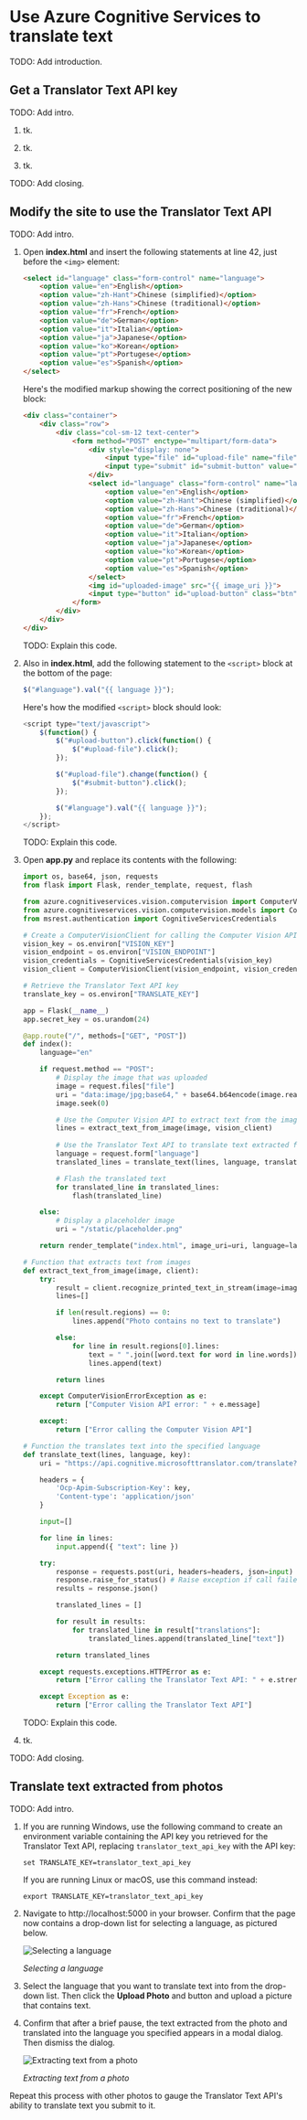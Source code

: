 # Use Azure Cognitive Services to translate text

TODO: Add introduction.

## Get a Translator Text API key

TODO: Add intro.

1. tk.

1. tk.

1. tk.

TODO: Add closing.

## Modify the site to use the Translator Text API

TODO: Add intro.

1. Open **index.html** and insert the following statements at line 42, just before the `<img>` element:

	```html
	<select id="language" class="form-control" name="language">
	    <option value="en">English</option>
	    <option value="zh-Hant">Chinese (simplified)</option>
	    <option value="zh-Hans">Chinese (traditional)</option> 
	    <option value="fr">French</option>
	    <option value="de">German</option>
	    <option value="it">Italian</option>
	    <option value="ja">Japanese</option>
	    <option value="ko">Korean</option>
	    <option value="pt">Portugese</option>
	    <option value="es">Spanish</option>
	</select>
	```

	Here's the modified markup showing the correct positioning of the new block:

	```html
	<div class="container">
	    <div class="row">
	        <div class="col-sm-12 text-center">
	            <form method="POST" enctype="multipart/form-data">
	                <div style="display: none">
	                    <input type="file" id="upload-file" name="file" accept=".jpg,.jpeg,.png,.gif">
	                    <input type="submit" id="submit-button" value="Upload">
	                </div>
	                <select id="language" class="form-control" name="language">
	                    <option value="en">English</option>
	                    <option value="zh-Hant">Chinese (simplified)</option>
	                    <option value="zh-Hans">Chinese (traditional)</option> 
	                    <option value="fr">French</option>
	                    <option value="de">German</option>
	                    <option value="it">Italian</option>
	                    <option value="ja">Japanese</option>
	                    <option value="ko">Korean</option>
	                    <option value="pt">Portugese</option>
	                    <option value="es">Spanish</option>
	                </select>
	                <img id="uploaded-image" src="{{ image_uri }}">
	                <input type="button" id="upload-button" class="btn" value="Upload Photo">
	            </form>
	        </div>
	    </div>
	</div>
	```

	TODO: Explain this code.

1. Also in **index.html**, add the following statement to the `<script>` block at the bottom of the page:

	```javascript
	$("#language").val("{{ language }}");
	```

	Here's how the modified `<script>` block should look:

	```javascript
	<script type="text/javascript">
	    $(function() {
	        $("#upload-button").click(function() {
	            $("#upload-file").click();
	        });
	
	        $("#upload-file").change(function() {
	            $("#submit-button").click();
	        });
	
	        $("#language").val("{{ language }}");
	    });
	</script>
	```

	TODO: Explain this code.

1. Open **app.py** and replace its contents with the following:

	```python
	import os, base64, json, requests
	from flask import Flask, render_template, request, flash
	
	from azure.cognitiveservices.vision.computervision import ComputerVisionClient
	from azure.cognitiveservices.vision.computervision.models import ComputerVisionErrorException
	from msrest.authentication import CognitiveServicesCredentials
	
	# Create a ComputerVisionClient for calling the Computer Vision API
	vision_key = os.environ["VISION_KEY"]
	vision_endpoint = os.environ["VISION_ENDPOINT"]
	vision_credentials = CognitiveServicesCredentials(vision_key)
	vision_client = ComputerVisionClient(vision_endpoint, vision_credentials)
	
	# Retrieve the Translator Text API key 
	translate_key = os.environ["TRANSLATE_KEY"]
	
	app = Flask(__name__)
	app.secret_key = os.urandom(24)
	
	@app.route("/", methods=["GET", "POST"])
	def index():
	    language="en"
	
	    if request.method == "POST":
	        # Display the image that was uploaded
	        image = request.files["file"]
	        uri = "data:image/jpg;base64," + base64.b64encode(image.read()).decode("utf-8")
	        image.seek(0)
	
	        # Use the Computer Vision API to extract text from the image
	        lines = extract_text_from_image(image, vision_client)
	        
	        # Use the Translator Text API to translate text extracted from the image
	        language = request.form["language"]
	        translated_lines = translate_text(lines, language, translate_key)
	
	        # Flash the translated text
	        for translated_line in translated_lines:
	            flash(translated_line)
	
	    else:
	        # Display a placeholder image
	        uri = "/static/placeholder.png"
	
	    return render_template("index.html", image_uri=uri, language=language)
	
	# Function that extracts text from images
	def extract_text_from_image(image, client):
	    try:
	        result = client.recognize_printed_text_in_stream(image=image)
	        lines=[]
	
	        if len(result.regions) == 0:
	            lines.append("Photo contains no text to translate")
	
	        else:
	            for line in result.regions[0].lines:
	                text = " ".join([word.text for word in line.words])
	                lines.append(text)
	
	        return lines
	
	    except ComputerVisionErrorException as e:
	        return ["Computer Vision API error: " + e.message]
	
	    except:
	        return ["Error calling the Computer Vision API"]
	
	# Function the translates text into the specified language
	def translate_text(lines, language, key):
	    uri = "https://api.cognitive.microsofttranslator.com/translate?api-version=3.0&to=" + language
	
	    headers = {
	        'Ocp-Apim-Subscription-Key': key,
	        'Content-type': 'application/json'
	    }
	
	    input=[]
	
	    for line in lines:
	        input.append({ "text": line })
	
	    try:
	        response = requests.post(uri, headers=headers, json=input)
	        response.raise_for_status() # Raise exception if call failed
	        results = response.json()
	
	        translated_lines = []
	
	        for result in results:
	            for translated_line in result["translations"]:
	                translated_lines.append(translated_line["text"])
	
	        return translated_lines
	
	    except requests.exceptions.HTTPError as e:
	        return ["Error calling the Translator Text API: " + e.strerror]
	
	    except Exception as e:
	        return ["Error calling the Translator Text API"]
	```

	TODO: Explain this code.

1. tk.

TODO: Add closing.

## Translate text extracted from photos

TODO: Add intro.

1. If you are running Windows, use the following command to create an environment variable containing the API key you retrieved for the Translator Text API, replacing `translator_text_api_key` with the API key:

	```
	set TRANSLATE_KEY=translator_text_api_key
	```

	If you are running Linux or macOS, use this command instead:

	```
	export TRANSLATE_KEY=translator_text_api_key
	```

1. Navigate to http://localhost:5000 in your browser. Confirm that the page now contains a drop-down list for selecting a language, as pictured below.

	![Selecting a language](media/select-language.png)

	_Selecting a language_

1. Select the language that you want to translate text into from the drop-down list. Then click the **Upload Photo** and button and upload a picture that contains text.

1. Confirm that after a brief pause, the text extracted from the photo and translated into the language you specified appears in a modal dialog. Then dismiss the dialog.

	![Extracting text from a photo](media/translated-text.png)

	_Extracting text from a photo_

Repeat this process with other photos to gauge the Translator Text API's ability to translate text you submit to it.